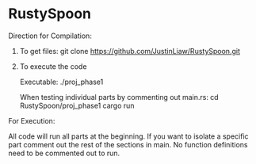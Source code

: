 # RustySpoon

Direction for Compilation:


1. To get files:
    git clone https://github.com/JustinLiaw/RustySpoon.git

2. To execute the code

    Executable: ./proj_phase1

    When testing individual parts by commenting out main.rs:
    cd RustySpoon/proj_phase1
    cargo run

For Execution:

All code will run all parts at the beginning. If you want to isolate a specific 
part comment out the rest of the sections in main. No function definitions need to
be commented out to run. 